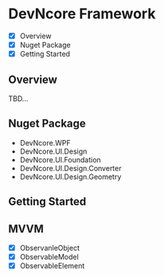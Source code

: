 # DevNcore Framework
- [x] Overview
- [x] Nuget Package
- [x] Getting Started

## Overview
TBD...

## Nuget Package
- DevNcore.WPF
- DevNcore.UI.Design
- DevNcore.UI.Foundation
- DevNcore.UI.Design.Converter
- DevNcore.UI.Design.Geometry

## Getting Started

## MVVM
- [x] ObservanleObject
- [x] ObservableModel
- [x] ObservableElement
